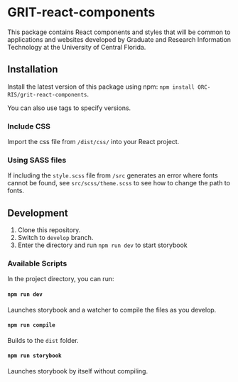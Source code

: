 # GRIT-react-components

This package contains React components and styles that will be common to applications and websites developed by Graduate and Research Information Technology at the University of Central Florida.

## Installation

Install the latest version of this package using npm: `npm install ORC-RIS/grit-react-components`.

You can also use tags to specify versions.

### Include CSS

Import the css file from `/dist/css/` into your React project.

### Using SASS files

If including the `style.scss` file from `/src` generates an error where fonts cannot be found, see `src/scss/theme.scss` to see how to change the path to fonts.

## Development

1. Clone this repository.
2. Switch to `develop` branch.
2. Enter the directory and run `npm run dev` to start storybook

### Available Scripts

In the project directory, you can run:

#### `npm run dev`

Launches storybook and a watcher to compile the files as you develop.

#### `npm run compile`

Builds to the `dist` folder.

#### `npm run storybook`

Launches storybook by itself without compiling.